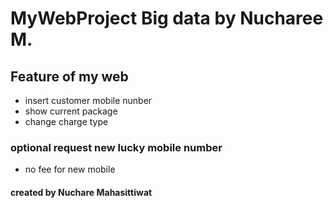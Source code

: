 # MyWebProject Big data by Nucharee M.
## Feature of my web
- insert customer mobile nunber
- show current package
- change charge type
### optional request new lucky mobile number
- no fee for new mobile

#### created by Nuchare Mahasittiwat
